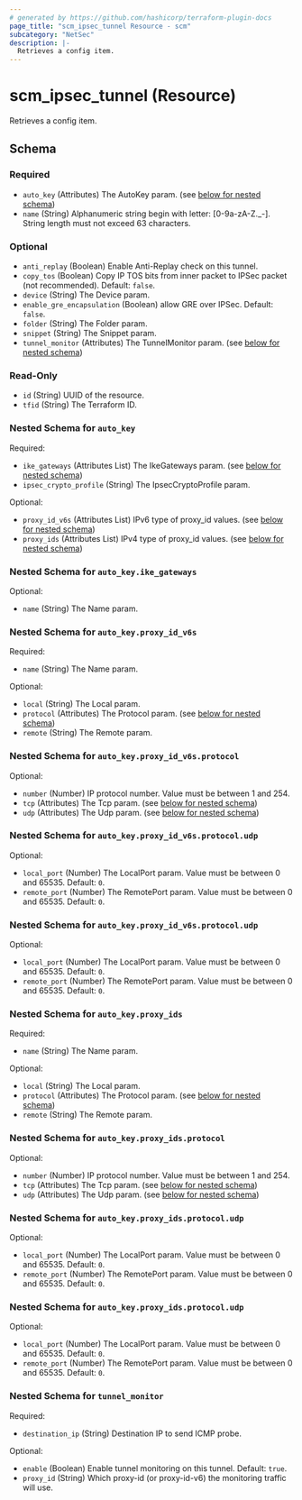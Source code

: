 ```yaml
---
# generated by https://github.com/hashicorp/terraform-plugin-docs
page_title: "scm_ipsec_tunnel Resource - scm"
subcategory: "NetSec"
description: |-
  Retrieves a config item.
---
```


# scm_ipsec_tunnel (Resource)

Retrieves a config item.



<!-- schema generated by tfplugindocs -->
## Schema

### Required

- `auto_key` (Attributes) The AutoKey param. (see [below for nested schema](#nestedatt--auto_key))
- `name` (String) Alphanumeric string begin with letter: [0-9a-zA-Z._-]. String length must not exceed 63 characters.

### Optional

- `anti_replay` (Boolean) Enable Anti-Replay check on this tunnel.
- `copy_tos` (Boolean) Copy IP TOS bits from inner packet to IPSec packet (not recommended). Default: `false`.
- `device` (String) The Device param.
- `enable_gre_encapsulation` (Boolean) allow GRE over IPSec. Default: `false`.
- `folder` (String) The Folder param.
- `snippet` (String) The Snippet param.
- `tunnel_monitor` (Attributes) The TunnelMonitor param. (see [below for nested schema](#nestedatt--tunnel_monitor))

### Read-Only

- `id` (String) UUID of the resource.
- `tfid` (String) The Terraform ID.

<a id="nestedatt--auto_key"></a>
### Nested Schema for `auto_key`

Required:

- `ike_gateways` (Attributes List) The IkeGateways param. (see [below for nested schema](#nestedatt--auto_key--ike_gateways))
- `ipsec_crypto_profile` (String) The IpsecCryptoProfile param.

Optional:

- `proxy_id_v6s` (Attributes List) IPv6 type of proxy_id values. (see [below for nested schema](#nestedatt--auto_key--proxy_id_v6s))
- `proxy_ids` (Attributes List) IPv4 type of proxy_id values. (see [below for nested schema](#nestedatt--auto_key--proxy_ids))

<a id="nestedatt--auto_key--ike_gateways"></a>
### Nested Schema for `auto_key.ike_gateways`

Optional:

- `name` (String) The Name param.


<a id="nestedatt--auto_key--proxy_id_v6s"></a>
### Nested Schema for `auto_key.proxy_id_v6s`

Required:

- `name` (String) The Name param.

Optional:

- `local` (String) The Local param.
- `protocol` (Attributes) The Protocol param. (see [below for nested schema](#nestedatt--auto_key--proxy_id_v6s--protocol))
- `remote` (String) The Remote param.

<a id="nestedatt--auto_key--proxy_id_v6s--protocol"></a>
### Nested Schema for `auto_key.proxy_id_v6s.protocol`

Optional:

- `number` (Number) IP protocol number. Value must be between 1 and 254.
- `tcp` (Attributes) The Tcp param. (see [below for nested schema](#nestedatt--auto_key--proxy_id_v6s--protocol--tcp))
- `udp` (Attributes) The Udp param. (see [below for nested schema](#nestedatt--auto_key--proxy_id_v6s--protocol--udp))

<a id="nestedatt--auto_key--proxy_id_v6s--protocol--tcp"></a>
### Nested Schema for `auto_key.proxy_id_v6s.protocol.udp`

Optional:

- `local_port` (Number) The LocalPort param. Value must be between 0 and 65535. Default: `0`.
- `remote_port` (Number) The RemotePort param. Value must be between 0 and 65535. Default: `0`.


<a id="nestedatt--auto_key--proxy_id_v6s--protocol--udp"></a>
### Nested Schema for `auto_key.proxy_id_v6s.protocol.udp`

Optional:

- `local_port` (Number) The LocalPort param. Value must be between 0 and 65535. Default: `0`.
- `remote_port` (Number) The RemotePort param. Value must be between 0 and 65535. Default: `0`.




<a id="nestedatt--auto_key--proxy_ids"></a>
### Nested Schema for `auto_key.proxy_ids`

Required:

- `name` (String) The Name param.

Optional:

- `local` (String) The Local param.
- `protocol` (Attributes) The Protocol param. (see [below for nested schema](#nestedatt--auto_key--proxy_ids--protocol))
- `remote` (String) The Remote param.

<a id="nestedatt--auto_key--proxy_ids--protocol"></a>
### Nested Schema for `auto_key.proxy_ids.protocol`

Optional:

- `number` (Number) IP protocol number. Value must be between 1 and 254.
- `tcp` (Attributes) The Tcp param. (see [below for nested schema](#nestedatt--auto_key--proxy_ids--protocol--tcp))
- `udp` (Attributes) The Udp param. (see [below for nested schema](#nestedatt--auto_key--proxy_ids--protocol--udp))

<a id="nestedatt--auto_key--proxy_ids--protocol--tcp"></a>
### Nested Schema for `auto_key.proxy_ids.protocol.udp`

Optional:

- `local_port` (Number) The LocalPort param. Value must be between 0 and 65535. Default: `0`.
- `remote_port` (Number) The RemotePort param. Value must be between 0 and 65535. Default: `0`.


<a id="nestedatt--auto_key--proxy_ids--protocol--udp"></a>
### Nested Schema for `auto_key.proxy_ids.protocol.udp`

Optional:

- `local_port` (Number) The LocalPort param. Value must be between 0 and 65535. Default: `0`.
- `remote_port` (Number) The RemotePort param. Value must be between 0 and 65535. Default: `0`.





<a id="nestedatt--tunnel_monitor"></a>
### Nested Schema for `tunnel_monitor`

Required:

- `destination_ip` (String) Destination IP to send ICMP probe.

Optional:

- `enable` (Boolean) Enable tunnel monitoring on this tunnel. Default: `true`.
- `proxy_id` (String) Which proxy-id (or proxy-id-v6) the monitoring traffic will use.
